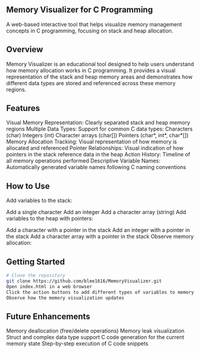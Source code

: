 ## Memory Visualizer for C Programming
A web-based interactive tool that helps visualize memory management concepts in C programming, focusing on stack and heap allocation.

## Overview
Memory Visualizer is an educational tool designed to help users understand how memory allocation works in C programming. It provides a visual representation of the stack and heap memory areas and demonstrates how different data types are stored and referenced across these memory regions.

## Features
Visual Memory Representation: Clearly separated stack and heap memory regions
Multiple Data Types: Support for common C data types:
Characters (char)
Integers (int)
Character arrays (char[])
Pointers (char*, int*, char*[])
Memory Allocation Tracking: Visual representation of how memory is allocated and referenced
Pointer Relationships: Visual indication of how pointers in the stack reference data in the heap
Action History: Timeline of all memory operations performed
Descriptive Variable Names: Automatically generated variable names following C naming conventions

## How to Use
Add variables to the stack:

Add a single character
Add an integer
Add a character array (string)
Add variables to the heap with pointers:

Add a character with a pointer in the stack
Add an integer with a pointer in the stack
Add a character array with a pointer in the stack
Observe memory allocation:

## Getting Started
```bash
# Clone the repository
git clone https://github.com/blee1616/MemoryVisualizer.git
Open index.html in a web browser
Click the action buttons to add different types of variables to memory
Observe how the memory visualization updates
```
## Future Enhancements
Memory deallocation (free/delete operations)
Memory leak visualization
Struct and complex data type support
C code generation for the current memory state
Step-by-step execution of C code snippets
